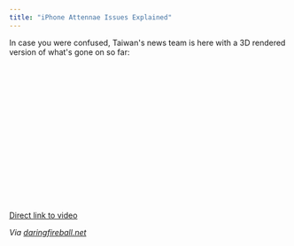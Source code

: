 ```yaml
---
title: "iPhone Attennae Issues Explained"
---
```

<p>In case you were confused, Taiwan's news team is here with a 3D rendered version of what's gone on so far:</p>
<p><object width="400" height="250"><param name="movie" value="https://www.youtube.com/v/Tn-YesqzvNk&amp;hl=en_US&amp;fs=1?rel=0"></param><param name="allowFullScreen" value="true"></param><param name="allowscriptaccess" value="always"></param><embed src="https://www.youtube.com/v/Tn-YesqzvNk&amp;hl=en_US&amp;fs=1?rel=0" type="application/x-shockwave-flash" allowscriptaccess="always" allowfullscreen="true" width="400" height="250"></embed></object></p>
<p><a href="https://www.youtube.com/watch?v=Tn-YesqzvNk">Direct link to video</a></p>
<p><em>Via <a href="https://daringfireball.net/linked/2010/07/19/chinese-antennagate">daringfireball.net</a></em></p>
